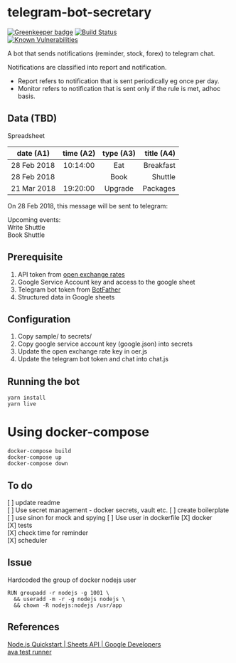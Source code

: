 # telegram-bot-secretary

[![Greenkeeper badge](https://badges.greenkeeper.io/sohwendy/telegram-bot-secretary.svg)](https://greenkeeper.io/)
[![Build Status](https://travis-ci.org/sohwendy/telegram-bot-secretary.svg?branch=master)](https://travis-ci.org/sohwendy/telegram-bot-secretary)  
[![Known Vulnerabilities](https://snyk.io/test/github/sohwendy/telegram-bot-secretary/badge.svg?targetFile=package.json)](https://snyk.io/test/github/sohwendy/telegram-bot-secretary?targetFile=package.json)

A bot that sends notifications (reminder, stock, forex) to telegram chat.
  
Notifications are classified into report and notification.
- Report refers to notification that is sent periodically eg once per day.  
- Monitor refers to notification that is sent only if the rule is met, adhoc basis. 


## Data (TBD)
Spreadsheet  

| date (A1)    | time (A2)| type (A3)| title (A4)  |
| ------------ |:--------:|:--------:| -----------:|  
| 28 Feb 2018  | 10:14:00 | Eat      | Breakfast   |  
| 28 Feb 2018  |          | Book     | Shuttle     |  
| 21 Mar 2018  | 19:20:00 | Upgrade  | Packages    |  

On 28 Feb 2018, this message will be sent to telegram:

Upcoming events:  
Write Shuttle  
Book Shuttle  

## Prerequisite
1. API token from [open exchange rates](https://openexchangerates.org)    
2. Google Service Account key and access to the google sheet  
3. Telegram bot token from [BotFather](https://telegram.me/BotFather)  
4. Structured data in Google sheets 

## Configuration
1. Copy sample/ to secrets/
2. Copy google service account key (google.json) into secrets
3. Update the open exchange rate key in oer.js
4. Update the telegram bot token and chat into chat.js

## Running the bot
```
yarn install
yarn live
```

# Using docker-compose
```
docker-compose build
docker-compose up
docker-compose down

```

## To do 
[ ] update readme  
[ ] Use secret management - docker secrets, vault etc.
[ ] create boilerplate  
[ ] use sinon for mock and spying 
[ ] Use user in dockerfile
[X] docker  
[X] tests  
[X] check time for reminder  
[X] scheduler  

## Issue
Hardcoded the group of docker nodejs user
```1001 is the primary group of user who owns .secrets/
RUN groupadd -r nodejs -g 1001 \
  && useradd -m -r -g nodejs nodejs \
  && chown -R nodejs:nodejs /usr/app
```

## References
[Node.js Quickstart | Sheets API | Google Developers ](https://developers.google.com/sheets/api/quickstart/nodejs)  
[ava test runner](https://github.com/avajs/ava)  
